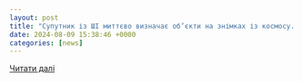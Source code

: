 ```yaml
---
layout: post
title: "Супутник із ШІ миттєво визначає об’єкти на знімках із космосу. Читайте на UKR.NET"
date: 2024-08-09 15:38:46 +0000
categories: [news]
---
```


[Читати далі](https://www.ukr.net/news/details/technologies/106111695.html)
